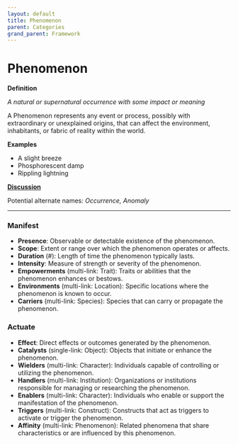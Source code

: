 ```yaml
---
layout: default
title: Phenomenon
parent: Categories
grand_parent: Framework 
---
```


# Phenomenon

**Definition**

*A natural or supernatural occurrence with some impact or meaning*

A Phenomenon represents any event or process, possibly with extraordinary or unexplained origins, that can affect the environment, inhabitants, or fabric of reality within the world.  

**Examples**
- A slight breeze
- Phosphorescent damp
- Rippling lightning

**[Discussion](https://github.com/OnlyWorlds/OnlyWorlds/discussions/categories/Phenomenon)**

Potential alternate names: *Occurrence, Anomaly*

---
### Manifest
- **Presence**: Observable or detectable existence of the phenomenon.
- **Scope**: Extent or range over which the phenomenon operates or affects.
- **Duration** (#): Length of time the phenomenon typically lasts.
- **Intensity**: Measure of strength or severity of the phenomenon.
- **Empowerments** (multi-link: Trait): Traits or abilities that the phenomenon enhances or bestows.
- **Environments** (multi-link: Location): Specific locations where the phenomenon is known to occur.
- **Carriers** (multi-link: Species): Species that can carry or propagate the phenomenon.

### Actuate
- **Effect**: Direct effects or outcomes generated by the phenomenon.
- **Catalysts** (single-link: Object): Objects that initiate or enhance the phenomenon.
- **Wielders** (multi-link: Character): Individuals capable of controlling or utilizing the phenomenon.
- **Handlers** (multi-link: Institution): Organizations or institutions responsible for managing or researching the phenomenon.
- **Enablers** (multi-link: Character): Individuals who enable or support the manifestation of the phenomenon.
- **Triggers** (multi-link: Construct): Constructs that act as triggers to activate or trigger the phenomenon.
- **Affinity** (multi-link: Phenomenon): Related phenomena that share characteristics or are influenced by this phenomenon.

